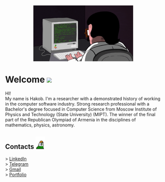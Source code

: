 <p  align="center"><img height="180" src="coderman.gif"/></p>

# Welcome <img src="https://media.giphy.com/media/mGcNjsfWAjY5AEZNw6/giphy.gif" width="50">
HI!
</br>
My name is Hakob. I'm a researcher with a demonstrated history of working in the computer software
industry. Strong research professional with a Bachelor's degree focused in
Computer Science from Moscow Institute of Physics and
Technology (State University) (MIPT). The winner of the final part of the
Republican Olympiad of Armenia in the disciplines of mathematics, physics,
astronomy.

<h2>Contacts <img src="https://raw.githubusercontent.com/ItsAnunesS/ItsAnunesS/master/src/img/parrots/flags/indiaparrot.gif" width="30" height="40"/></h2>

\> [LinkedIn](https://www.linkedin.com/in/jacpetro)</br>
\> [Telegram](https://t.me/jacpetro) </br>
\> [Gmail](jacpetrosyan@gmail.com) </br>
\> [Portfolio](https://drive.google.com/drive/folders/1_z8CwzKdMVHqjeMxyCnwvYmMlYIKubnD?usp=share_link)


